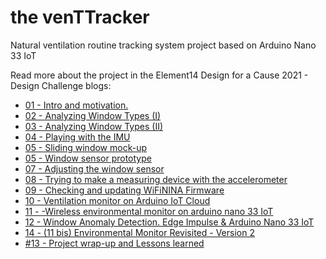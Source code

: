 # the venTTracker
Natural ventilation routine tracking system project based on Arduino Nano 33 IoT

Read more about the project in the Element14 Design for a Cause 2021 - Design Challenge blogs:

* [01 - Intro and motivation.](https://www.element14.com/community/community/design-challenges/design-for-a-cause-2021/blog/2021/03/07/venttracker-01-intro-and-motivation)
* [02 - Analyzing Window Types (I)](https://www.element14.com/community/community/design-challenges/design-for-a-cause-2021/blog/2021/03/14/venttracker-02-analyzing-window-types)
* [03 - Analyzing Window Types (II)](https://www.element14.com/community/community/design-challenges/design-for-a-cause-2021/blog/2021/03/21/venttracker-03-analyzing-window-types-ii)
* [04 - Playing with the IMU](https://www.element14.com/community/community/design-challenges/design-for-a-cause-2021/blog/2021/03/28/venttracker-04-playing-with-the-imu)
* [05 - Sliding window mock-up](https://www.element14.com/community/community/design-challenges/design-for-a-cause-2021/blog/2021/04/03/venttracker-05-sliding-window-mock-up)
* [05 - Window sensor prototype](https://www.element14.com/community/community/design-challenges/design-for-a-cause-2021/blog/2021/04/11/venttracker-06-window-sensor-prototype)
* [07 - Adjusting the window sensor](https://www.element14.com/community/community/design-challenges/design-for-a-cause-2021/blog/2021/04/18/venttracker-07-adjusting-the-window-sensor)
* [08 - Trying to make a measuring device with the accelerometer](https://www.element14.com/community/community/design-challenges/design-for-a-cause-2021/blog/2021/04/25/venttracker-08-trying-to-make-a-digital-meter-with-the-accelerometer)
* [09 - Checking and updating WiFiNINA Firmware](https://www.element14.com/community/community/design-challenges/design-for-a-cause-2021/blog/2021/04/27/webserver-window-monitoring)
* [10 - Ventilation monitor on Arduino IoT Cloud](https://www.element14.com/community/community/design-challenges/design-for-a-cause-2021/blog/2021/05/02/venttracker-10-ventilation-monitor-on-arduino-iot-cloud)
* [11 - -Wireless environmental monitor on arduino nano 33 IoT](https://www.element14.com/community/community/design-challenges/design-for-a-cause-2021/blog/2021/05/10/venttracker-11-wireless-environmental-monitor-on-arduino-nano-33-iot)
* [12 - Window Anomaly Detection. Edge Impulse & Arduino Nano 33 IoT](https://www.element14.com/community/community/design-challenges/design-for-a-cause-2021/blog/2021/05/16/venttracker-12-window-anomaly-detection-edge-impulse-arduino-nano-33-iot)
* [14 - (11 bis) Environmental Monitor Revisited - Version 2](https://www.element14.com/community/community/design-challenges/design-for-a-cause-2021/blog/2021/05/23/venttracker-14-environmental-monitor-version-2)
* [#13 - Project wrap-up and Lessons learned](https://www.element14.com/community/community/design-challenges/design-for-a-cause-2021/blog/2021/05/26/venttracker-13-project-wrap-up-and-lessons-learned)
